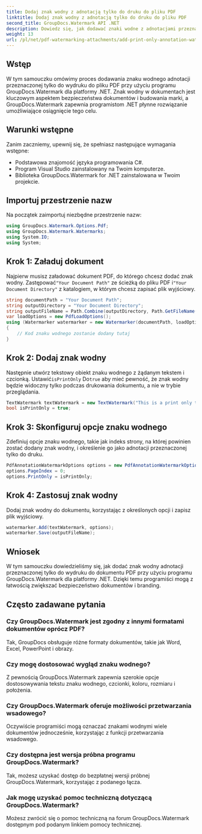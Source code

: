```yaml
---
title: Dodaj znak wodny z adnotacją tylko do druku do pliku PDF
linktitle: Dodaj znak wodny z adnotacją tylko do druku do pliku PDF
second_title: GroupDocs.Watermark API .NET
description: Dowiedz się, jak dodawać znaki wodne z adnotacjami przeznaczonymi tylko do druku do plików PDF przy użyciu programu GroupDocs.Watermark dla platformy .NET. Bez wysiłku zwiększ bezpieczeństwo dokumentów i branding.
weight: 13
url: /pl/net/pdf-watermarking-attachments/add-print-only-annotation-watermark-pdf/
---
```

## Wstęp
W tym samouczku omówimy proces dodawania znaku wodnego adnotacji przeznaczonej tylko do wydruku do pliku PDF przy użyciu programu GroupDocs.Watermark dla platformy .NET. Znak wodny w dokumentach jest kluczowym aspektem bezpieczeństwa dokumentów i budowania marki, a GroupDocs.Watermark zapewnia programistom .NET płynne rozwiązanie umożliwiające osiągnięcie tego celu.
## Warunki wstępne
Zanim zaczniemy, upewnij się, że spełniasz następujące wymagania wstępne:
- Podstawowa znajomość języka programowania C#.
- Program Visual Studio zainstalowany na Twoim komputerze.
- Biblioteka GroupDocs.Watermark for .NET zainstalowana w Twoim projekcie.

## Importuj przestrzenie nazw
Na początek zaimportuj niezbędne przestrzenie nazw:
```csharp
using GroupDocs.Watermark.Options.Pdf;
using GroupDocs.Watermark.Watermarks;
using System.IO;
using System;
```
## Krok 1: Załaduj dokument
 Najpierw musisz załadować dokument PDF, do którego chcesz dodać znak wodny. Zastępować`"Your Document Path"` ze ścieżką do pliku PDF i`"Your Document Directory"` z katalogiem, w którym chcesz zapisać plik wyjściowy.
```csharp
string documentPath = "Your Document Path";
string outputDirectory = "Your Document Directory";
string outputFileName = Path.Combine(outputDirectory, Path.GetFileName(documentPath));
var loadOptions = new PdfLoadOptions();
using (Watermarker watermarker = new Watermarker(documentPath, loadOptions))
{
    // Kod znaku wodnego zostanie dodany tutaj
}
```
## Krok 2: Dodaj znak wodny
Następnie utwórz tekstowy obiekt znaku wodnego z żądanym tekstem i czcionką. Ustawić`isPrintOnly` Do`true` aby mieć pewność, że znak wodny będzie widoczny tylko podczas drukowania dokumentu, a nie w trybie przeglądania.
```csharp
TextWatermark textWatermark = new TextWatermark("This is a print only test watermark. It won't appear in view mode.", new Font("Arial", 8));
bool isPrintOnly = true;
```
## Krok 3: Skonfiguruj opcje znaku wodnego
Zdefiniuj opcje znaku wodnego, takie jak indeks strony, na której powinien zostać dodany znak wodny, i określenie go jako adnotacji przeznaczonej tylko do druku.
```csharp
PdfAnnotationWatermarkOptions options = new PdfAnnotationWatermarkOptions();
options.PageIndex = 0;
options.PrintOnly = isPrintOnly;
```
## Krok 4: Zastosuj znak wodny
Dodaj znak wodny do dokumentu, korzystając z określonych opcji i zapisz plik wyjściowy.
```csharp
watermarker.Add(textWatermark, options);
watermarker.Save(outputFileName);
```

## Wniosek
W tym samouczku dowiedzieliśmy się, jak dodać znak wodny adnotacji przeznaczonej tylko do wydruku do dokumentu PDF przy użyciu programu GroupDocs.Watermark dla platformy .NET. Dzięki temu programiści mogą z łatwością zwiększać bezpieczeństwo dokumentów i branding.
## Często zadawane pytania
### Czy GroupDocs.Watermark jest zgodny z innymi formatami dokumentów oprócz PDF?
Tak, GroupDocs obsługuje różne formaty dokumentów, takie jak Word, Excel, PowerPoint i obrazy.
### Czy mogę dostosować wygląd znaku wodnego?
Z pewnością GroupDocs.Watermark zapewnia szerokie opcje dostosowywania tekstu znaku wodnego, czcionki, koloru, rozmiaru i położenia.
### Czy GroupDocs.Watermark oferuje możliwości przetwarzania wsadowego?
Oczywiście programiści mogą oznaczać znakami wodnymi wiele dokumentów jednocześnie, korzystając z funkcji przetwarzania wsadowego.
### Czy dostępna jest wersja próbna programu GroupDocs.Watermark?
Tak, możesz uzyskać dostęp do bezpłatnej wersji próbnej GroupDocs.Watermark, korzystając z podanego łącza.
### Jak mogę uzyskać pomoc techniczną dotyczącą GroupDocs.Watermark?
Możesz zwrócić się o pomoc techniczną na forum GroupDocs.Watermark dostępnym pod podanym linkiem pomocy technicznej.